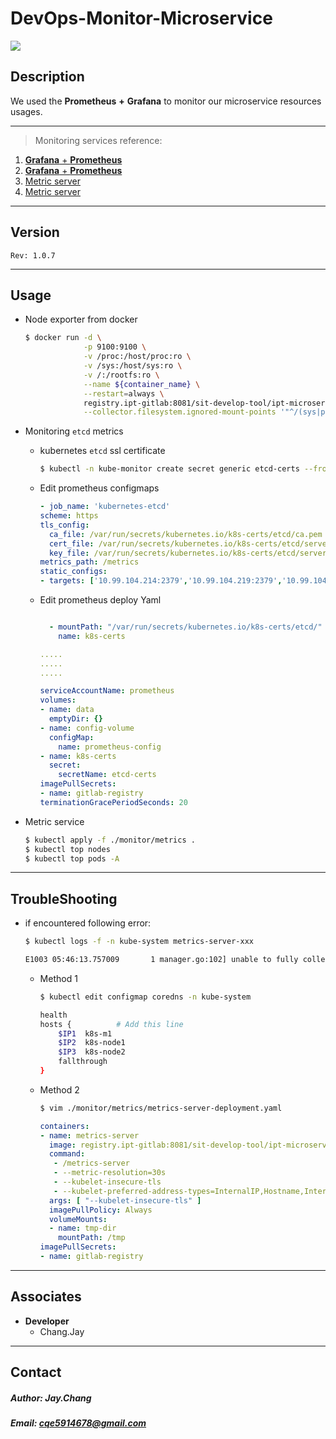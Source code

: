 DevOps-Monitor-Microservice
============================

[![](https://imgedu.lagou.com/680719-20200325165435510-655432212.png)](#DevOps-Monitor-Microservice)


## Description

We used the **Prometheus** **+** **Grafana** to monitor our microservice resources usages.

---

> Monitoring services reference: <br />
  1. [**Grafana** + **Prometheus**](https://blog.51cto.com/kaliarch/2160569) <br />
  2. [**Grafana** + **Prometheus**](https://tpu.thinkpower.com.tw/tpu/articleDetails/992) <br />
  3. [Metric server](https://aeric.io/post/k8s-metrics-server-installation/) <br />
  4. [Metric server](https://blog.tianfeiyu.com/2019/04/14/k8s_metrics_server/)

---

## Version
`Rev: 1.0.7`

---

## Usage

  - Node exporter from docker


    ```bash
    $ docker run -d \
                 -p 9100:9100 \
                 -v /proc:/host/proc:ro \
                 -v /sys:/host/sys:ro \
                 -v /:/rootfs:ro \
                 --name ${container_name} \
                 --restart=always \
                 registry.ipt-gitlab:8081/sit-develop-tool/ipt-microservice-monitoring/node-exporter:1.0.2 \
                 --collector.filesystem.ignored-mount-points '"^/(sys|proc|dev|host|etc)($|/)"'
    ```

  - Monitoring `etcd` metrics

    - kubernetes `etcd` ssl certificate

      ```bash
      $ kubectl -n kube-monitor create secret generic etcd-certs --from-file=/etc/etcd/pki/ca.pem --from-file=/etc/etcd/pki/server.pem --from-file=/etc/etcd/pki/server-key.pem
      ```

    - Edit prometheus configmaps

      ```yml
      - job_name: 'kubernetes-etcd'
      scheme: https
      tls_config:
        ca_file: /var/run/secrets/kubernetes.io/k8s-certs/etcd/ca.pem
        cert_file: /var/run/secrets/kubernetes.io/k8s-certs/etcd/server.pem
        key_file: /var/run/secrets/kubernetes.io/k8s-certs/etcd/server-key.pem
      metrics_path: /metrics
      static_configs:
      - targets: ['10.99.104.214:2379','10.99.104.219:2379','10.99.104.241:2379']
      ```

    - Edit prometheus deploy Yaml

      ```yml

        - mountPath: "/var/run/secrets/kubernetes.io/k8s-certs/etcd/"
          name: k8s-certs

      .....
      .....
      .....

      serviceAccountName: prometheus
      volumes:
      - name: data
        emptyDir: {}
      - name: config-volume
        configMap:
          name: prometheus-config
      - name: k8s-certs
        secret:
          secretName: etcd-certs
      imagePullSecrets:
      - name: gitlab-registry
      terminationGracePeriodSeconds: 20
      ```


  - Metric service

    ```bash
    $ kubectl apply -f ./monitor/metrics .
    $ kubectl top nodes
    $ kubectl top pods -A
    ```

---

## TroubleShooting

  - if encountered following error:

    ```bash
    $ kubectl logs -f -n kube-system metrics-server-xxx

    E1003 05:46:13.757009       1 manager.go:102] unable to fully collect metrics: [unable to fully scrape metrics from source kubelet_summary:node1: unable to fetch metrics from Kubelet node1 (node1): Get https://k8s-node1:10250/stats/summary/: dial tcp: lookup k8s-node1 on 10.96.0.10:53: no such host, unable to fully scrape metrics from source kubelet_summary:k8s-node2: unable to fetch metrics from Kubelet node2 (node2): Get https://k8s-node2:10250/stats/summary/: dial tcp: lookup node2 on 10.96.0.10:53: read udp 10.244.1.6:45288->10.96.0.10:53: i/o timeout]
    ```

    - Method 1

      ```bash
      $ kubectl edit configmap coredns -n kube-system

      health
      hosts {          # Add this line
          $IP1  k8s-m1
          $IP2  k8s-node1
          $IP3  k8s-node2
          fallthrough
      }
      ```

    - Method 2

      ```bash
      $ vim ./monitor/metrics/metrics-server-deployment.yaml
      ```

      ```yaml
      containers:
      - name: metrics-server
        image: registry.ipt-gitlab:8081/sit-develop-tool/ipt-microservice-monitoring/metrics-server:__VERSION__
        command:
         - /metrics-server
         - --metric-resolution=30s
         - --kubelet-insecure-tls
         - --kubelet-preferred-address-types=InternalIP,Hostname,InternalDNS,ExternalDNS,ExternalIP
        args: [ "--kubelet-insecure-tls" ]
        imagePullPolicy: Always
        volumeMounts:
        - name: tmp-dir
          mountPath: /tmp
      imagePullSecrets:
      - name: gitlab-registry

      ```

---

## Associates

  - **Developer**
    - Chang.Jay

---

## Contact
##### Author: Jay.Chang
##### Email: cqe5914678@gmail.com
